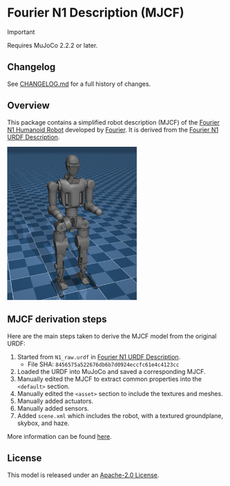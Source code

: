 # Fourier N1 Description (MJCF)

> [!IMPORTANT]
> Requires MuJoCo 2.2.2 or later.

## Changelog

See [CHANGELOG.md](./CHANGELOG.md) for a full history of changes.

## Overview

This package contains a simplified robot description (MJCF) of the
[Fourier N1 Humanoid Robot](https://www.fftai.cn/open-source/18)
developed by
[Fourier](https://www.fftai.com).
It is derived from the
[Fourier N1 URDF Description](https://github.com/FFTAI/Wiki-GRx-Models).

<p float="left">
  <img src="n1.png" width="300">
</p>

## MJCF derivation steps

Here are the main steps taken to derive the MJCF model from the original URDF:

1. Started from `N1_raw.urdf` in [Fourier N1 URDF Description](https://github.com/FFTAI/Wiki-GRx-Models).
    - File SHA: `8456575a522676db6b7d0924eccfc61e4c4123cc`
2. Loaded the URDF into MuJoCo and saved a corresponding MJCF.
3. Manually edited the MJCF to extract common properties into the `<default>` section.
4. Manually edited the `<asset>` section to include the textures and meshes.
5. Manually added actuators.
6. Manually added sensors.
7. Added `scene.xml` which includes the robot, with a textured groundplane, skybox, and haze.

More information can be found [here](https://github.com/FFTAI/wiki-grx-mjcf).

## License

This model is released under an [Apache-2.0 License](LICENSE).
